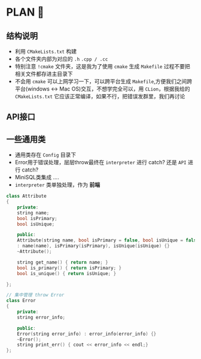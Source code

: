 # PLAN 🤯

## 结构说明

- 利用 `CMakeLists.txt` 构建
- 各个文件夹内部为对应的 `.h` `.cpp / .cc`
- 特别注意 `!cmake` 文件夹，这是我为了使用 `cmake` 生成 `Makefile` 过程不要把相关文件都存进主目录下
- 不会用 `cmake` 可以上网学习一下，可以跨平台生成 `Makefile`,方便我们之间跨平台(windows <-> Mac OS)交互，不想学完全可以，用 `CLion`，根据我给的 `CMakeLists.txt` 它应该正常编译，如果不行，把错误发群里，我们再讨论

## API接口

## 一些通用类

- 通用类存在 `Config` 目录下
- Error用于错误处理，层层throw最终在 `interpreter` 进行 catch? 还是 `API` 进行 catch?
- MiniSQL类集成 ....
- `interpreter` 类单独处理，作为 **前端**

```c++
class Attribute
{
    private:
    string name;
    bool isPrimary;
    bool isUnique;

    public:
    Attribute(string name, bool isPrimary = false, bool isUnique = false)
    : name(name), isPrimary(isPrimary), isUnique(isUnique) {}
    ~Attribute();

    string get_name() { return name; }
    bool is_primary() { return isPrimary; }
    bool is_unique() { return isUnique; }

};

// 集中管理 throw Error
class Error
{
    private:
    string error_info;

    public:
    Error(string error_info) : error_info(error_info) {}
    ~Error();
    string print_err() { cout << error_info << endl;}
};
```
